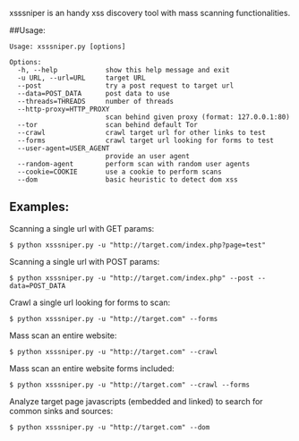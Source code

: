 

xsssniper is an handy xss discovery tool with mass scanning functionalities.

##Usage:

    Usage: xsssniper.py [options]

    Options:
      -h, --help            show this help message and exit
      -u URL, --url=URL     target URL
      --post                try a post request to target url
      --data=POST_DATA      post data to use
      --threads=THREADS     number of threads
      --http-proxy=HTTP_PROXY
                            scan behind given proxy (format: 127.0.0.1:80)
      --tor                 scan behind default Tor
      --crawl               crawl target url for other links to test
      --forms               crawl target url looking for forms to test
      --user-agent=USER_AGENT
                            provide an user agent
      --random-agent        perform scan with random user agents
      --cookie=COOKIE       use a cookie to perform scans
      --dom                 basic heuristic to detect dom xss


## Examples:

Scanning a single url with GET params:

    $ python xsssniper.py -u "http://target.com/index.php?page=test"

Scanning a single url with POST params:

    $ python xsssniper.py -u "http://target.com/index.php" --post --data=POST_DATA

Crawl a single url looking for forms to scan:

    $ python xsssniper.py -u "http://target.com" --forms

Mass scan an entire website:

    $ python xsssniper.py -u "http://target.com" --crawl

Mass scan an entire website forms included:

    $ python xsssniper.py -u "http://target.com" --crawl --forms

Analyze target page javascripts (embedded and linked) to search for common sinks and sources:
    
    $ python xsssniper.py -u "http://target.com" --dom
